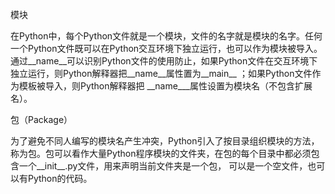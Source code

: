 模块

在Python中，每个Python文件就是一个模块，文件的名字就是模块的名字。任何一个Python文件既可以在Python交互环境下独立运行，也可以作为模块被导入。通过\_\_name\_\_可以识别Python文件的使用防止，如果Python文件在交互环境下独立运行，则Python解释器把\_\_name\_\_属性置为\_\_main\_\_ ；如果Python文件作为模板被导入，则Python解释器把 \_\_name_\_\_属性设置为模块名（不包含扩展名）。

包（Package）

为了避免不同人编写的模块名产生冲突，Python引入了按目录组织模块的方法，称为包。包可以看作大量Python程序模块的文件夹，在包的每个目录中都必须包含一个\_\_init\_\_.py文件，用来声明当前文件夹是一个包， 可以是一个空文件，也可以有Python的代码。

